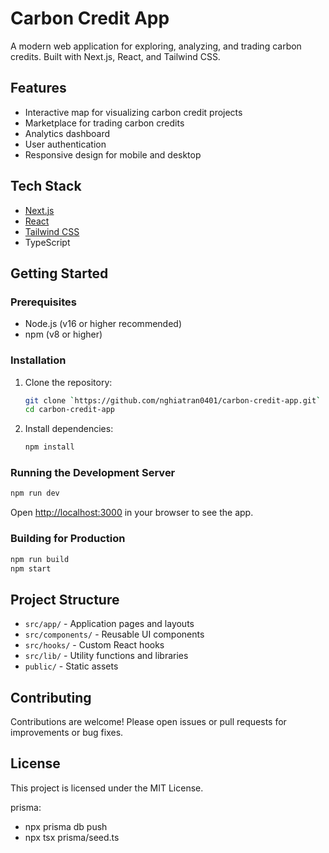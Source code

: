 # Carbon Credit App

A modern web application for exploring, analyzing, and trading carbon credits. Built with Next.js, React, and Tailwind CSS.

## Features

- Interactive map for visualizing carbon credit projects
- Marketplace for trading carbon credits
- Analytics dashboard
- User authentication
- Responsive design for mobile and desktop

## Tech Stack

- [Next.js](https://nextjs.org/)
- [React](https://react.dev/)
- [Tailwind CSS](https://tailwindcss.com/)
- TypeScript

## Getting Started

### Prerequisites

- Node.js (v16 or higher recommended)
- npm (v8 or higher)

### Installation

1. Clone the repository:
   ```bash
   git clone `https://github.com/nghiatran0401/carbon-credit-app.git`
   cd carbon-credit-app
   ```
2. Install dependencies:
   ```bash
   npm install
   ```

### Running the Development Server

```bash
npm run dev
```

Open [http://localhost:3000](http://localhost:3000) in your browser to see the app.

### Building for Production

```bash
npm run build
npm start
```

## Project Structure

- `src/app/` - Application pages and layouts
- `src/components/` - Reusable UI components
- `src/hooks/` - Custom React hooks
- `src/lib/` - Utility functions and libraries
- `public/` - Static assets

## Contributing

Contributions are welcome! Please open issues or pull requests for improvements or bug fixes.

## License

This project is licensed under the MIT License.

prisma:

- npx prisma db push
- npx tsx prisma/seed.ts
